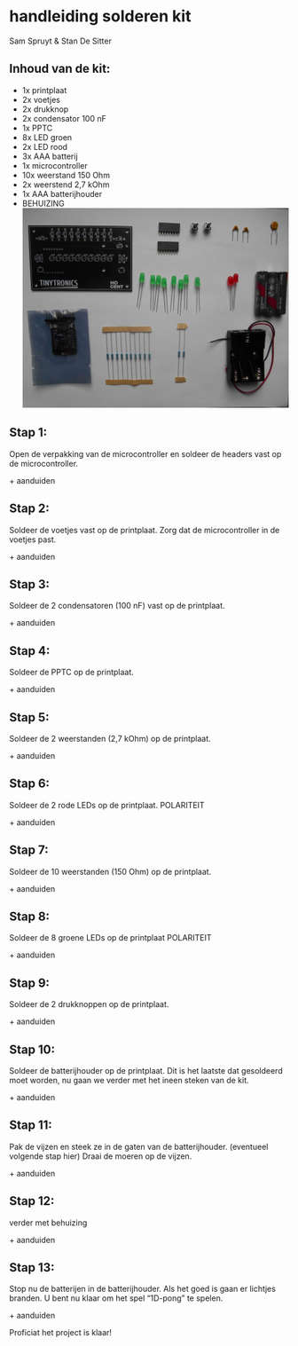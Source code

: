 # handleiding solderen kit
Sam Spruyt & Stan De Sitter
## Inhoud van de kit:
-	1x printplaat
-	2x voetjes
-	2x drukknop
-	2x condensator 100 nF
-	1x PPTC
-	8x LED groen
-	2x LED rood
-	3x AAA batterij
-	1x microcontroller
-	10x weerstand 150 Ohm
-	2x weerstend 2,7 kOhm
-	1x AAA batterijhouder
-	BEHUIZING
  ![Tux, the Linux mascot](/images/handleiding1.png)
## Stap 1:
Open de verpakking van de microcontroller en soldeer de headers vast op de microcontroller.

<foto> + aanduiden

## Stap 2:
Soldeer de voetjes vast op de printplaat. Zorg dat de microcontroller in de voetjes past.

<foto> + aanduiden

## Stap 3:
Soldeer de 2 condensatoren (100 nF) vast op de printplaat.

<foto> + aanduiden

## Stap 4:
Soldeer de PPTC op de printplaat.

<foto> + aanduiden

## Stap 5:
Soldeer de 2 weerstanden (2,7 kOhm) op de printplaat.

<foto> + aanduiden

## Stap 6:
Soldeer de 2 rode LEDs op de printplaat. POLARITEIT

<foto> + aanduiden

## Stap 7:
Soldeer de 10 weerstanden (150 Ohm) op de printplaat.

<foto> + aanduiden

## Stap 8:
Soldeer de 8 groene LEDs op de printplaat POLARITEIT

<foto> + aanduiden

## Stap 9:
Soldeer de 2 drukknoppen op de printplaat.

<foto> + aanduiden

## Stap 10:
Soldeer de batterijhouder op de printplaat. Dit is het laatste dat gesoldeerd moet worden, nu gaan we verder met het ineen steken van de kit.

<foto> + aanduiden

## Stap 11:
Pak de vijzen en steek ze in de gaten van de batterijhouder. (eventueel volgende stap hier) Draai de moeren op de vijzen.

<foto> + aanduiden

## Stap 12:
verder met behuizing

<foto> + aanduiden

## Stap 13:
Stop nu de batterijen in de batterijhouder. Als het goed is gaan er lichtjes branden. U bent nu klaar om het spel “1D-pong” te spelen.

<foto> + aanduiden




Proficiat het project is klaar!


